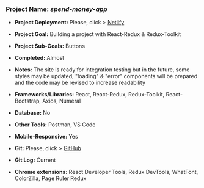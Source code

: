 
### Project Name: *spend-money-app*
- **Project Deployment:** Please, click > [Netlify](https://spend-money-app-barisd.netlify.app/)

- **Project Goal:** Building a project with React-Redux &  Redux-Toolkit
- **Project Sub-Goals:** Buttons
- **Completed:** Almost
- **Notes:** The site is ready for integration testing but in the future, some styles may be updated, "loading" & "error" components will be prepared and the code may be revised to increase readability        
- **Frameworks/Libraries:** React, React-Redux, Redux-Toolkit, React-Bootstrap, Axios, Numeral
- **Database:** No
- **Other Tools:** Postman, VS Code  
- **Mobile-Responsive:** Yes
- **Git:** Please, click > [GitHub](https://github.com/BarisGc/spend-money-app)
- **Git Log:** Current
- **Chrome extensions:** React Developer Tools, Redux DevTools, WhatFont, ColorZilla, Page Ruler Redux




